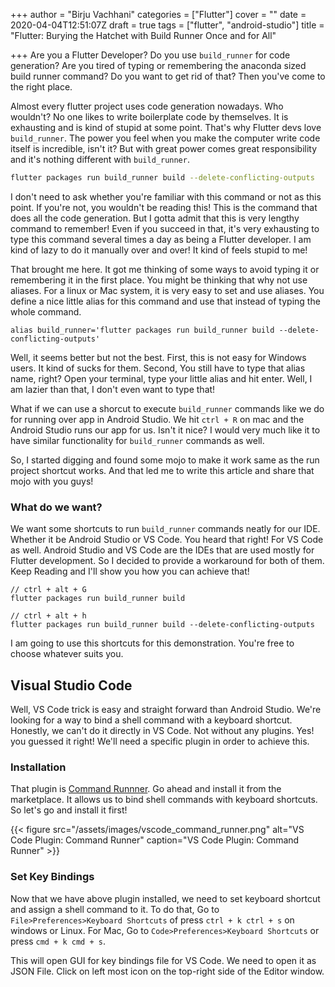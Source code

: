 +++
author = "Birju Vachhani"
categories = ["Flutter"]
cover = ""
date = 2020-04-04T12:51:07Z
draft = true
tags = ["flutter", "android-studio"]
title = "Flutter: Burying the Hatchet with Build Runner Once and for All"

+++
Are you a Flutter Developer? Do you use `build_runner` for code generation? Are you tired of typing or remembering the anaconda sized build runner command? Do you want to get rid of that? Then you've come to the right place.

Almost every flutter project uses code generation nowadays. Who wouldn't? No one likes to write boilerplate code by themselves. It is exhausting and is kind of stupid at some point. That's why Flutter devs love `build_runner`. The power you feel when you make the computer write code itself is incredible, isn't it? But with great power comes great responsibility and it's nothing different with `build_runner`.

```bash
flutter packages run build_runner build --delete-conflicting-outputs
```

I don't need to ask whether you're familiar with this command or not as this point. If you're not, you wouldn't be reading this! This is the command that does all the code generation. But I gotta admit that this is very lengthy command to remember! Even if you succeed in that, it's very exhausting to type this command several times a day as being a Flutter developer. I am kind of lazy to do it manually over and over! It kind of feels stupid to me!

That brought me here. It got me thinking of some ways to avoid typing it or remembering it in the first place. You might be thinking that why not use aliases. For a linux or Mac system, it is very easy to set and use aliases. You define a nice little alias for this command and use that instead of typing the whole command.

```shell
alias build_runner='flutter packages run build_runner build --delete-conflicting-outputs'
```

Well, it seems better but not the best. First, this is not easy for Windows users. It kind of sucks for them. Second, You still have to type that alias name, right? Open your terminal, type your little alias and hit enter. Well, I am lazier than that, I don't even want to type that!

What if we can use a shorcut to execute `build_runner` commands like we do for running over app in Android Studio. We hit `ctrl + R` on mac and the Android Studio runs our app for us. Isn't it nice? I would very much like it to have similar functionality for `build_runner` commands as well.

So, I started digging and found some mojo to make it work same as the run project shortcut works. And that led me to write this article and share that mojo with you guys!

### What do we want?

We want some shortcuts to run `build_runner` commands neatly for our IDE. Whether it be Android Studio or VS Code. You heard that right! For VS Code as well. Android Studio and VS Code are the IDEs that are used mostly for Flutter development. So I decided to provide a workaround for both of them. Keep Reading and I'll show you how you can achieve that!

```shell
// ctrl + alt + G
flutter packages run build_runner build
```

```shell
// ctrl + alt + h
flutter packages run build_runner build --delete-conflicting-outputs
```

I am going to use this shortcuts for this demonstration. You're free to choose whatever suits you.

## Visual Studio Code

Well, VS Code trick is easy and straight forward than Android Studio. We're looking for a way to bind a shell command with a keyboard shortcut. Honestly, we can't do it directly in VS Code. Not without any plugins. Yes! you guessed it right! We'll need a specific plugin in order to achieve this.

### Installation
That plugin is [Command Runnner](https://marketplace.visualstudio.com/items?itemName=edonet.vscode-command-runner). Go ahead and install it from the marketplace. It allows us to bind shell commands with keyboard shortcuts. So let's go and install it first!

{{< figure src="/assets/images/vscode_command_runner.png" alt="VS Code Plugin: Command Runner" caption="VS Code Plugin: Command Runner" >}}

### Set Key Bindings

Now that we have above plugin installed, we need to set keyboard shortcut and assign a shell command to it. To do that, Go to `File>Preferences>Keyboard Shortcuts` of press `ctrl + k ctrl + s` on windows or Linux. For Mac, Go to `Code>Preferences>Keyboard Shortcuts` or press `cmd + k cmd + s`. 

This will open GUI for key bindings file for VS Code. We need to open it as JSON File. Click on left most icon on the top-right side of the Editor window.



